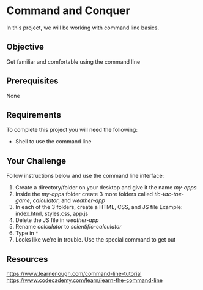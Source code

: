 # Command and Conquer
In this project, we will be working with command line basics.

## Objective
Get familiar and comfortable using the command line 

## Prerequisites
None

## Requirements
To complete this project you will need the following:
- Shell to use the command line

## Your Challenge
Follow instructions below and use the command line interface:
1. Create a directory/folder on your desktop and give it the name *my-apps*
2. Inside the *my-apps* folder create 3 more folders called *tic-tac-toe-game*, *calculator*, and *weather-app*
3. In each of the 3 folders, create a HTML, CSS, and JS file 
   Example: index.html, styles.css, app.js
4. Delete the JS file in *weather-app*
5. Rename *calculator* to *scientific-calculator*
6. Type in `"`
7. Looks like we're in trouble. Use the special command to get out

## Resources
https://www.learnenough.com/command-line-tutorial<br>
https://www.codecademy.com/learn/learn-the-command-line
